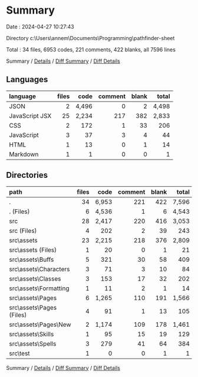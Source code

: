 # Summary

Date : 2024-04-27 10:27:43

Directory c:\\Users\\annem\\Documents\\Programming\\pathfinder-sheet

Total : 34 files,  6953 codes, 221 comments, 422 blanks, all 7596 lines

Summary / [Details](details.md) / [Diff Summary](diff.md) / [Diff Details](diff-details.md)

## Languages
| language | files | code | comment | blank | total |
| :--- | ---: | ---: | ---: | ---: | ---: |
| JSON | 2 | 4,496 | 0 | 2 | 4,498 |
| JavaScript JSX | 25 | 2,234 | 217 | 382 | 2,833 |
| CSS | 2 | 172 | 1 | 33 | 206 |
| JavaScript | 3 | 37 | 3 | 4 | 44 |
| HTML | 1 | 13 | 0 | 1 | 14 |
| Markdown | 1 | 1 | 0 | 0 | 1 |

## Directories
| path | files | code | comment | blank | total |
| :--- | ---: | ---: | ---: | ---: | ---: |
| . | 34 | 6,953 | 221 | 422 | 7,596 |
| . (Files) | 6 | 4,536 | 1 | 6 | 4,543 |
| src | 28 | 2,417 | 220 | 416 | 3,053 |
| src (Files) | 4 | 202 | 2 | 39 | 243 |
| src\\assets | 23 | 2,215 | 218 | 376 | 2,809 |
| src\\assets (Files) | 1 | 20 | 0 | 1 | 21 |
| src\\assets\\Buffs | 5 | 321 | 30 | 58 | 409 |
| src\\assets\\Characters | 3 | 71 | 3 | 10 | 84 |
| src\\assets\\Classes | 3 | 153 | 17 | 32 | 202 |
| src\\assets\\Formatting | 1 | 11 | 2 | 1 | 14 |
| src\\assets\\Pages | 6 | 1,265 | 110 | 191 | 1,566 |
| src\\assets\\Pages (Files) | 4 | 91 | 1 | 13 | 105 |
| src\\assets\\Pages\\New | 2 | 1,174 | 109 | 178 | 1,461 |
| src\\assets\\Skills | 1 | 95 | 15 | 19 | 129 |
| src\\assets\\Spells | 3 | 279 | 41 | 64 | 384 |
| src\\test | 1 | 0 | 0 | 1 | 1 |

Summary / [Details](details.md) / [Diff Summary](diff.md) / [Diff Details](diff-details.md)